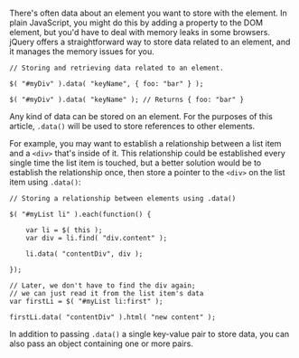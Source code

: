 <script>{
	"title": "Data Methods",
	"level": "intermediate",
	"source": "http://jqfundamentals.com/legacy",
	"attribution": [ "jQuery Fundamentals" ]
}</script>

There's often data about an element you want to store with the element. In plain JavaScript, you might do this by adding a property to the DOM element, but you'd have to deal with memory leaks in some browsers. jQuery offers a straightforward way to store data related to an element, and it manages the memory issues for you.

```
// Storing and retrieving data related to an element.

$( "#myDiv" ).data( "keyName", { foo: "bar" } );

$( "#myDiv" ).data( "keyName" ); // Returns { foo: "bar" }
```

Any kind of data can be stored on an element. For the purposes of this article, `.data()` will be used to store references to other elements.

For example, you may want to establish a relationship between a list item and a `<div>` that's inside of it. This relationship could be established every single time the list item is touched, but a better solution would be to establish the relationship once, then store a pointer to the `<div>` on the list item using `.data()`:

```
// Storing a relationship between elements using .data()

$( "#myList li" ).each(function() {

	var li = $( this );
	var div = li.find( "div.content" );

	li.data( "contentDiv", div );

});

// Later, we don't have to find the div again;
// we can just read it from the list item's data
var firstLi = $( "#myList li:first" );

firstLi.data( "contentDiv" ).html( "new content" );
```

In addition to passing `.data()` a single key-value pair to store data, you can also pass an object containing one or more pairs.
